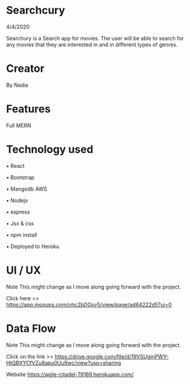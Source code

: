 # Searchcury

 4/4/2020 

Searchury is a Search app for movies. The user will be able to search for any movies that they are interested in and in different types of genres. 


# Creator 
By Nadia


# Features 

Full MERN



# Technology used 

•	React 

•	Bootstrap 

•	Mangodb AWS

•	Nodejs 

•	express

•	Jsx & css 

•	npm install 

•	Deployed to Heroku 


# UI / UX
Note This might change as I move along going forward with the project.

Click here >> https://app.moqups.com/ohc2bDGoy5/view/page/ad64222d5?ui=0

# Data Flow 
Note This might change as I move along going forward with the project. 

Click on the link >> https://drive.google.com/file/d/19VSUgjnPWY-HtQBXYCfVZu8apu0Uu9wc/view?usp=sharing

Website https://agile-citadel-79169.herokuapp.com/
